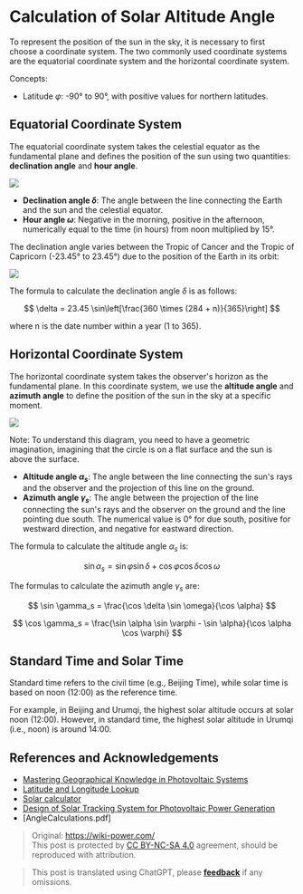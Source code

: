 # Calculation of Solar Altitude Angle

To represent the position of the sun in the sky, it is necessary to first choose a coordinate system. The two commonly used coordinate systems are the equatorial coordinate system and the horizontal coordinate system.

Concepts:

- Latitude $\varphi$: -90° to 90°, with positive values for northern latitudes.

## Equatorial Coordinate System

The equatorial coordinate system takes the celestial equator as the fundamental plane and defines the position of the sun using two quantities: **declination angle** and **hour angle**.

![](https://media.wiki-power.com/img/20220302221638.png)

- **Declination angle $\delta$**: The angle between the line connecting the Earth and the sun and the celestial equator.
- **Hour angle $\omega$**: Negative in the morning, positive in the afternoon, numerically equal to the time (in hours) from noon multiplied by 15°.

The declination angle varies between the Tropic of Cancer and the Tropic of Capricorn (-23.45° to 23.45°) due to the position of the Earth in its orbit:

![](https://media.wiki-power.com/img/20220302222024.png)

The formula to calculate the declination angle $\delta$ is as follows:

$$
\delta = 23.45 \sin\left[\frac{360 \times (284 + n)}{365}\right]
$$

where n is the date number within a year (1 to 365).

## Horizontal Coordinate System

The horizontal coordinate system takes the observer's horizon as the fundamental plane. In this coordinate system, we use the **altitude angle** and **azimuth angle** to define the position of the sun in the sky at a specific moment.

![](https://media.wiki-power.com/img/20220302222855.png)

Note: To understand this diagram, you need to have a geometric imagination, imagining that the circle is on a flat surface and the sun is above the surface.

- **Altitude angle $\alpha_s$**: The angle between the line connecting the sun's rays and the observer and the projection of this line on the ground.
- **Azimuth angle $\gamma_s$**: The angle between the projection of the line connecting the sun's rays and the observer on the ground and the line pointing due south. The numerical value is 0° for due south, positive for westward direction, and negative for eastward direction.

The formula to calculate the altitude angle $\alpha_s$ is:

$$
\sin \alpha_s = \sin \varphi \sin \delta + \cos \varphi \cos \delta \cos \omega
$$

The formulas to calculate the azimuth angle $\gamma_s$ are:

$$
\sin \gamma_s = \frac{\cos \delta \sin \omega}{\cos \alpha}
$$

$$
\cos \gamma_s = \frac{\sin \alpha \sin \varphi - \sin \alpha}{\cos \alpha \cos \varphi}
$$

## Standard Time and Solar Time

Standard time refers to the civil time (e.g., Beijing Time), while solar time is based on noon (12:00) as the reference time.

For example, in Beijing and Urumqi, the highest solar altitude occurs at solar noon (12:00). However, in standard time, the highest solar altitude in Urumqi (i.e., noon) is around 14:00.

## References and Acknowledgements

- [Mastering Geographical Knowledge in Photovoltaic Systems](https://mp.weixin.qq.com/s/65Pi-s68-NaP2Qi3Ia3wdA)
- [Latitude and Longitude Lookup](https://jingweidu.bmcx.com/)
- [Solar calculator](https://github.com/asheshwor/solar-calculator)
- [Design of Solar Tracking System for Photovoltaic Power Generation](http://www.360doc.com/content/18/0703/13/7941214_767348251.shtml)
- [AngleCalculations.pdf]

> Original: <https://wiki-power.com/>  
> This post is protected by [CC BY-NC-SA 4.0](https://creativecommons.org/licenses/by/4.0/deed.en) agreement, should be reproduced with attribution.

> This post is translated using ChatGPT, please [**feedback**](https://github.com/linyuxuanlin/Wiki_MkDocs/issues/new) if any omissions.
